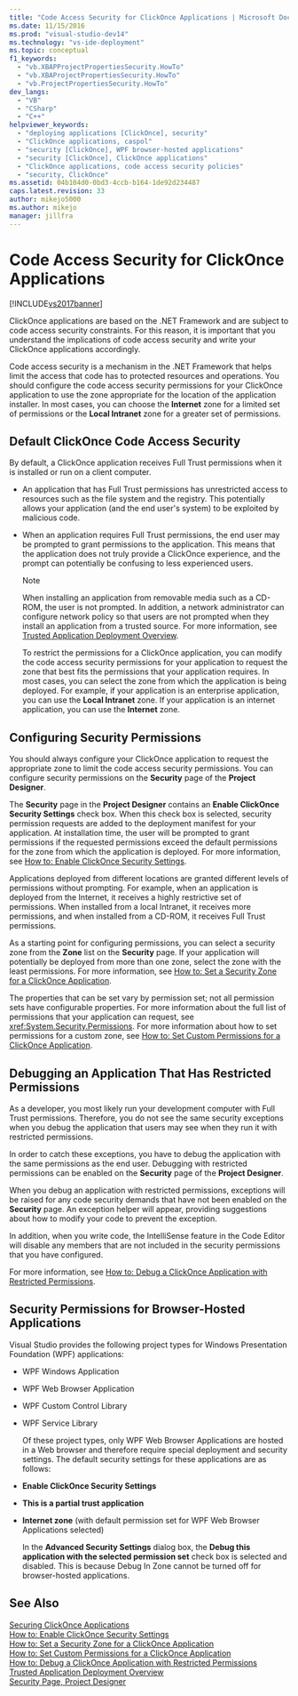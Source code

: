 ```yaml
---
title: "Code Access Security for ClickOnce Applications | Microsoft Docs"
ms.date: 11/15/2016
ms.prod: "visual-studio-dev14"
ms.technology: "vs-ide-deployment"
ms.topic: conceptual
f1_keywords: 
  - "vb.XBAPProjectPropertiesSecurity.HowTo"
  - "vb.XBAProjectPropertiesSecurity.HowTo"
  - "vb.ProjectPropertiesSecurity.HowTo"
dev_langs: 
  - "VB"
  - "CSharp"
  - "C++"
helpviewer_keywords: 
  - "deploying applications [ClickOnce], security"
  - "ClickOnce applications, caspol"
  - "security [ClickOnce], WPF browser-hosted applications"
  - "security [ClickOnce], ClickOnce applications"
  - "ClickOnce applications, code access security policies"
  - "security, ClickOnce"
ms.assetid: 04b104d0-0bd3-4ccb-b164-1de92d234487
caps.latest.revision: 33
author: mikejo5000
ms.author: mikejo
manager: jillfra
---
```

# Code Access Security for ClickOnce Applications
[!INCLUDE[vs2017banner](../includes/vs2017banner.md)]

ClickOnce applications are based on the .NET Framework and are subject to code access security constraints. For this reason, it is important that you understand the implications of code access security and write your ClickOnce applications accordingly.  
  
 Code access security is a mechanism in the .NET Framework that helps limit the access that code has to protected resources and operations. You should configure the code access security permissions for your ClickOnce application to use the zone appropriate for the location of the application installer. In most cases, you can choose the **Internet** zone for a limited set of permissions or the **Local Intranet** zone for a greater set of permissions.  
  
## Default ClickOnce Code Access Security  
 By default, a ClickOnce application receives Full Trust permissions when it is installed or run on a client computer.  
  
- An application that has Full Trust permissions has unrestricted access to resources such as the file system and the registry. This potentially allows your application (and the end user's system) to be exploited by malicious code.  
  
- When an application requires Full Trust permissions, the end user may be prompted to grant permissions to the application. This means that the application does not truly provide a ClickOnce experience, and the prompt can potentially be confusing to less experienced users.  
  
  > [!NOTE]
  > When installing an application from removable media such as a CD-ROM, the user is not prompted. In addition, a network administrator can configure network policy so that users are not prompted when they install an application from a trusted source. For more information, see [Trusted Application Deployment Overview](../deployment/trusted-application-deployment-overview.md).  
  
  To restrict the permissions for a ClickOnce application, you can modify the code access security permissions for your application to request the zone that best fits the permissions that your application requires. In most cases, you can select the zone from which the application is being deployed. For example, if your application is an enterprise application, you can use the **Local Intranet** zone. If your application is an internet application, you can use the **Internet** zone.  
  
## Configuring Security Permissions  
 You should always configure your ClickOnce application to request the appropriate zone to limit the code access security permissions. You can configure security permissions on the **Security** page of the **Project Designer**.  
  
 The **Security** page in the **Project Designer** contains an **Enable ClickOnce Security Settings** check box. When this check box is selected, security permission requests are added to the deployment manifest for your application. At installation time, the user will be prompted to grant permissions if the requested permissions exceed the default permissions for the zone from which the application is deployed. For more information, see [How to: Enable ClickOnce Security Settings](../deployment/how-to-enable-clickonce-security-settings.md).  
  
 Applications deployed from different locations are granted different levels of permissions without prompting. For example, when an application is deployed from the Internet, it receives a highly restrictive set of permissions. When installed from a local Intranet, it receives more permissions, and when installed from a CD-ROM, it receives Full Trust permissions.  
  
 As a starting point for configuring permissions, you can select a security zone from the **Zone** list on the **Security** page. If your application will potentially be deployed from more than one zone, select the zone with the least permissions. For more information, see [How to: Set a Security Zone for a ClickOnce Application](../deployment/how-to-set-a-security-zone-for-a-clickonce-application.md).  
  
 The properties that can be set vary by permission set; not all permission sets have configurable properties. For more information about the full list of permissions that your application can request, see <xref:System.Security.Permissions>. For more information about how to set permissions for a custom zone, see [How to: Set Custom Permissions for a ClickOnce Application](../deployment/how-to-set-custom-permissions-for-a-clickonce-application.md).  
  
## Debugging an Application That Has Restricted Permissions  
 As a developer, you most likely run your development computer with Full Trust permissions. Therefore, you do not see the same security exceptions when you debug the application that users may see when they run it with restricted permissions.  
  
 In order to catch these exceptions, you have to debug the application with the same permissions as the end user. Debugging with restricted permissions can be enabled on the **Security** page of the **Project Designer**.  
  
 When you debug an application with restricted permissions, exceptions will be raised for any code security demands that have not been enabled on the **Security** page. An exception helper will appear, providing suggestions about how to modify your code to prevent the exception.  
  
 In addition, when you write code, the IntelliSense feature in the Code Editor will disable any members that are not included in the security permissions that you have configured.  
  
 For more information, see [How to: Debug a ClickOnce Application with Restricted Permissions](../deployment/how-to-debug-a-clickonce-application-with-restricted-permissions.md).  
  
## Security Permissions for Browser-Hosted Applications  
 Visual Studio provides the following project types for Windows Presentation Foundation (WPF) applications:  
  
- WPF Windows Application  
  
- WPF Web Browser Application  
  
- WPF Custom Control Library  
  
- WPF Service Library  
  
  Of these project types, only WPF Web Browser Applications are hosted in a Web browser and therefore require special deployment and security settings. The default security settings for these applications are as follows:  
  
- **Enable ClickOnce Security Settings**  
  
- **This is a partial trust application**  
  
- **Internet zone** (with default permission set for WPF Web Browser Applications selected)  
  
  In the **Advanced Security Settings** dialog box, the **Debug this application with the selected permission set** check box is selected and disabled. This is because Debug In Zone cannot be turned off for browser-hosted applications.  
  
## See Also  
 [Securing ClickOnce Applications](../deployment/securing-clickonce-applications.md)   
 [How to: Enable ClickOnce Security Settings](../deployment/how-to-enable-clickonce-security-settings.md)   
 [How to: Set a Security Zone for a ClickOnce Application](../deployment/how-to-set-a-security-zone-for-a-clickonce-application.md)   
 [How to: Set Custom Permissions for a ClickOnce Application](../deployment/how-to-set-custom-permissions-for-a-clickonce-application.md)   
 [How to: Debug a ClickOnce Application with Restricted Permissions](../deployment/how-to-debug-a-clickonce-application-with-restricted-permissions.md)   
 [Trusted Application Deployment Overview](../deployment/trusted-application-deployment-overview.md)   
 [Security Page, Project Designer](../ide/reference/security-page-project-designer.md)
